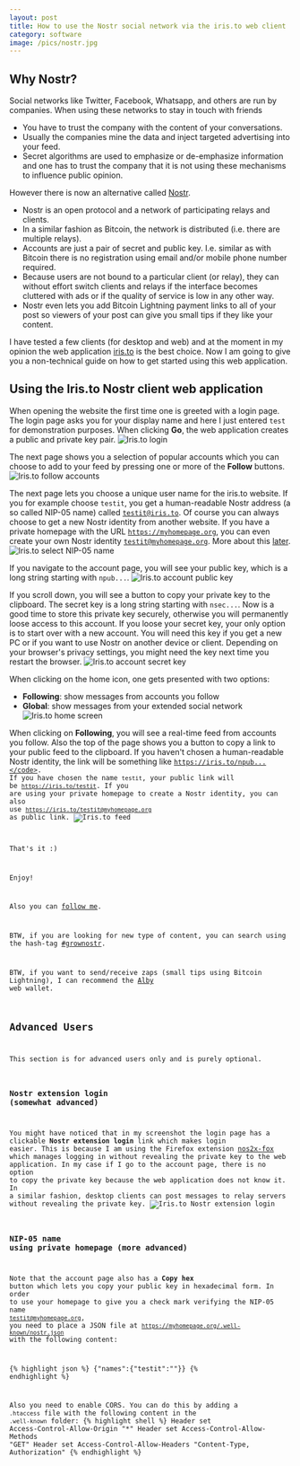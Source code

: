```yaml
---
layout: post
title: How to use the Nostr social network via the iris.to web client
category: software
image: /pics/nostr.jpg
---
```


## Why Nostr?
Social networks like Twitter, Facebook, Whatsapp, and others are run by companies.
When using these networks to stay in touch with friends
* You have to trust the company with the content of your conversations.
* Usually the companies mine the data and inject targeted advertising into your feed.
* Secret algorithms are used to emphasize or de-emphasize information and one has to trust the company that it is not using these mechanisms to influence public opinion.

However there is now an alternative called [Nostr][1].
* Nostr is an open protocol and a network of participating relays and clients.
* In a similar fashion as Bitcoin, the network is distributed (i.e. there are multiple relays).
* Accounts are just a pair of secret and public key. I.e. similar as with Bitcoin there is no registration using email and/or mobile phone number required.
* Because users are not bound to a particular client (or relay), they can without effort switch clients and relays if the interface becomes cluttered with ads or if the quality of service is low in any other way.
* Nostr even lets you add Bitcoin Lightning payment links to all of your post so viewers of your post can give you small tips if they like your content.

I have tested a few clients (for desktop and web) and at the moment in my opinion the web application [iris.to][2] is the best choice.
Now I am going to give you a non-technical guide on how to get started using this web application.

## Using the Iris.to Nostr client web application
When opening the website the first time one is greeted with a login page.
The login page asks you for your display name and here I just entered <code>test</code> for demonstration purposes.
When clicking **Go**, the web application creates a public and private key pair.
![Iris.to login](/pics/iris-1-login.png)

The next page shows you a selection of popular accounts which you can choose to add to your feed by pressing one or more of the **Follow** buttons.
![Iris.to follow accounts](/pics/iris-2-follow.png)

The next page lets you choose a unique user name for the iris.to website.
If you for example choose <code>testit</code>, you get a human-readable Nostr address (a so called NIP-05 name) called <code>testit@iris.to</code>.
Of course you can always choose to get a new Nostr identity from another website.
If you have a private homepage with the URL <code>https://myhomepage.org</code>, you can even create your own Nostr identity <code>testit@myhomepage.org</code>.
More about this [later](#nip-05-name-using-private-homepage-more-advanced).
![Iris.to select NIP-05 name](/pics/iris-3-nip-05.png)

If you navigate to the account page, you will see your public key, which is a long string starting with <code>npub...</code>.
![Iris.to account public key](/pics/iris-4-account.png)

If you scroll down, you will see a button to copy your private key to the clipboard.
The secret key is a long string starting with <code>nsec...</code>.
Now is a good time to store this private key securely, otherwise you will permanently loose access to this account.
If you loose your secret key, your only option is to start over with a new account.
You will need this key if you get a new PC or if you want to use Nostr on another device or client.
Depending on your browser's privacy settings, you might need the key next time you restart the browser.
![Iris.to account secret key](/pics/iris-5-nsec.png)

When clicking on the home icon, one gets presented with two options:
* **Following**: show messages from accounts you follow
* **Global**: show messages from your extended social network
![Iris.to home screen](/pics/iris-7-home.png)

When clicking on **Following**, you will see a real-time feed from accounts you follow.
Also the top of the page shows you a button to copy a link to your public feed to the clipboard.
If you haven't chosen a human-readable Nostr identity, the link will be something like <code>https://iris.to/npub...</code>.
If you have chosen the name <code>testit</code>, your public link will be <code>https://iris.to/testit</code>.
If you are using your private homepage to create a Nostr identity, you can also use <code>https://iris.to/testit@myhomepage.org</code> as public link.
![Iris.to feed](/pics/iris-8-following.png)

That's it :)

Enjoy!

Also you can [follow me][4].

BTW, if you are looking for new type of content, you can search using the hash-tag [#grownostr][6].

BTW, if you want to send/receive zaps (small tips using Bitcoin Lightning), I can recommend the [Alby][5] web wallet.

## Advanced Users
This section is for advanced users only and is purely optional.

### Nostr extension login (somewhat advanced)
You might have noticed that in my screenshot the login page has a clickable **Nostr extension login** link which makes login easier.
This is because I am using the Firefox extension [nos2x-fox][3] which manages logging in without revealing the private key to the web application.
In my case if I go to the account page, there is no option to copy the private key because the web application does not know it.
In a similar fashion, desktop clients can post messages to relay servers without revealing the private key.
![Iris.to Nostr extension login](/pics/iris-6-nostr-extension.png)

### NIP-05 name using private homepage (more advanced)
Note that the account page also has a **Copy hex** button which lets you copy your public key in hexadecimal form.
In order to use your homepage to give you a check mark verifying the NIP-05 name <code>testit@myhomepage.org</code>, you need to place a JSON file at <code>https://myhomepage.org/.well-known/nostr.json</code> with the following content:

{% highlight json %}
{"names":{"testit":"<your public hex key>"}}
{% endhighlight %}

Also you need to enable CORS.
You can do this by adding a <code>.htaccess</code> file with the following content in the <code>.well-known</code> folder:
{% highlight shell %}
Header set Access-Control-Allow-Origin "*"
Header set Access-Control-Allow-Methods "GET"
Header set Access-Control-Allow-Headers "Content-Type, Authorization"
{% endhighlight %}

[1]: https://nostr.com/
[2]: https://iris.to/
[3]: https://addons.mozilla.org/en-GB/firefox/addon/nos2x-fox/
[4]: https://iris.to/wedesoft
[5]: https://getalby.com/
[6]: https://iris.to/search/%23grownostr
